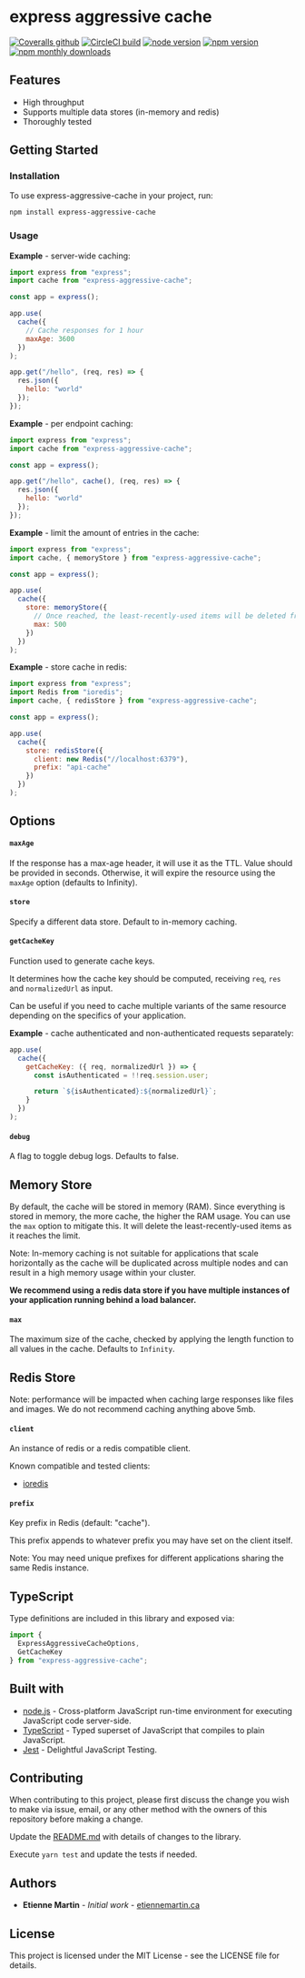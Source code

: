 # express aggressive cache

[![Coveralls github](https://img.shields.io/coveralls/github/etienne-martin/express-aggressive-cache.svg)](https://coveralls.io/github/etienne-martin/express-aggressive-cache)
[![CircleCI build](https://img.shields.io/circleci/project/github/etienne-martin/express-aggressive-cache.svg)](https://circleci.com/gh/etienne-martin/express-aggressive-cache)
[![node version](https://img.shields.io/node/v/express-aggressive-cache.svg)](https://www.npmjs.com/package/express-aggressive-cache)
[![npm version](https://img.shields.io/npm/v/express-aggressive-cache.svg)](https://www.npmjs.com/package/express-aggressive-cache)
[![npm monthly downloads](https://img.shields.io/npm/dm/express-aggressive-cache.svg)](https://www.npmjs.com/package/express-aggressive-cache)

## Features

- High throughput
- Supports multiple data stores (in-memory and redis)
- Thoroughly tested

## Getting Started

### Installation

To use express-aggressive-cache in your project, run:

```bash
npm install express-aggressive-cache
```

### Usage

**Example** - server-wide caching:

```javascript
import express from "express";
import cache from "express-aggressive-cache";

const app = express();

app.use(
  cache({
    // Cache responses for 1 hour
    maxAge: 3600
  })
);

app.get("/hello", (req, res) => {
  res.json({
    hello: "world"
  });
});
```

**Example** - per endpoint caching:

```javascript
import express from "express";
import cache from "express-aggressive-cache";

const app = express();

app.get("/hello", cache(), (req, res) => {
  res.json({
    hello: "world"
  });
});
```

**Example** - limit the amount of entries in the cache:

```javascript
import express from "express";
import cache, { memoryStore } from "express-aggressive-cache";

const app = express();

app.use(
  cache({
    store: memoryStore({
      // Once reached, the least-recently-used items will be deleted from the cache.
      max: 500
    })
  })
);
```

**Example** - store cache in redis:

```javascript
import express from "express";
import Redis from "ioredis";
import cache, { redisStore } from "express-aggressive-cache";

const app = express();

app.use(
  cache({
    store: redisStore({
      client: new Redis("//localhost:6379"),
      prefix: "api-cache"
    })
  })
);
```

## Options

#### `maxAge`

If the response has a max-age header, it will use it as the TTL.
Value should be provided in seconds.
Otherwise, it will expire the resource using the `maxAge` option (defaults to Infinity).

#### `store`

Specify a different data store. Default to in-memory caching.

#### `getCacheKey`

Function used to generate cache keys.

It determines how the cache key should be computed, receiving `req`, `res` and `normalizedUrl` as input.

Can be useful if you need to cache multiple variants of the same resource depending on the specifics of your application.

**Example** - cache authenticated and non-authenticated requests separately:

```javascript
app.use(
  cache({
    getCacheKey: ({ req, normalizedUrl }) => {
      const isAuthenticated = !!req.session.user;

      return `${isAuthenticated}:${normalizedUrl}`;
    }
  })
);
```

#### `debug`

A flag to toggle debug logs. Defaults to false.

## Memory Store

By default, the cache will be stored in memory (RAM). Since everything is stored in memory, the more cache, the higher the RAM usage. You can use the `max` option to mitigate this. It will delete the least-recently-used items as it reaches the limit.

Note: In-memory caching is not suitable for applications that scale horizontally as the cache will be duplicated across multiple nodes and can result in a high memory usage within your cluster.

**We recommend using a redis data store if you have multiple instances of your application running behind a load balancer.**

#### `max`

The maximum size of the cache, checked by applying the length function to all values in the cache. Defaults to `Infinity`.

## Redis Store

Note: performance will be impacted when caching large responses like files and images. We do not recommend caching anything above 5mb.

#### `client`

An instance of redis or a redis compatible client.

Known compatible and tested clients:

- [ioredis](https://www.npmjs.com/package/ioredis)

#### `prefix`

Key prefix in Redis (default: "cache").

This prefix appends to whatever prefix you may have set on the client itself.

Note: You may need unique prefixes for different applications sharing the same Redis instance.

## TypeScript

Type definitions are included in this library and exposed via:

```typescript
import {
  ExpressAggressiveCacheOptions,
  GetCacheKey
} from "express-aggressive-cache";
```

## Built with

- [node.js](https://nodejs.org/en/) - Cross-platform JavaScript run-time environment for executing JavaScript code server-side.
- [TypeScript](https://www.typescriptlang.org/) - Typed superset of JavaScript that compiles to plain JavaScript.
- [Jest](https://facebook.github.io/jest/) - Delightful JavaScript Testing.

## Contributing

When contributing to this project, please first discuss the change you wish to make via issue, email, or any other method with the owners of this repository before making a change.

Update the [README.md](https://github.com/etienne-martin/express-aggressive-cache/blob/master/README.md) with details of changes to the library.

Execute `yarn test` and update the tests if needed.

## Authors

- **Etienne Martin** - _Initial work_ - [etiennemartin.ca](http://etiennemartin.ca/)

## License

This project is licensed under the MIT License - see the LICENSE file for details.
